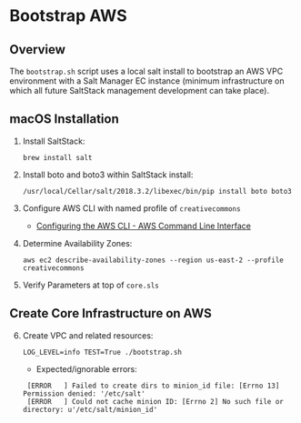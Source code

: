 # Bootstrap AWS


## Overview

The `bootstrap.sh` script uses a local salt install to bootstrap an AWS
VPC environment with a Salt Manager EC instance (minimum infrastructure on
which all future SaltStack management development can take place).


## macOS Installation

1. Install SaltStack:

    ```shell
    brew install salt
    ```

2. Install boto and boto3 within SaltStack install:

    ```shell
    /usr/local/Cellar/salt/2018.3.2/libexec/bin/pip install boto boto3
    ```

3. Configure AWS CLI with named profile of `creativecommons`

   - [Configuring the AWS CLI - AWS Command Line Interface](https://docs.aws.amazon.com/cli/latest/userguide/cli-chap-getting-started.html)

4. Determine Availability Zones:

    ```shell
    aws ec2 describe-availability-zones --region us-east-2 --profile creativecommons
    ```

5. Verify Parameters at top of `core.sls`


## Create Core Infrastructure on AWS

6. Create VPC and related resources:

    ```shell
    LOG_LEVEL=info TEST=True ./bootstrap.sh
    ```

   - Expected/ignorable errors:

   ```
    [ERROR   ] Failed to create dirs to minion_id file: [Errno 13] Permission denied: '/etc/salt'
    [ERROR   ] Could not cache minion ID: [Errno 2] No such file or directory: u'/etc/salt/minion_id'
    ```
